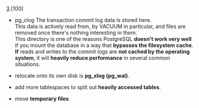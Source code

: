 [3](https://github.com/AV-ghub/PostgreSQL/blob/main/998%20Books/List.md).[100]
* pg_clog 
The transaction commit log data is stored here.   
This data is actively read from, by VACUUM in particular, and files are removed once there's nothing interesting in them.    
This directory is one of the reasons PostgreSQL **doesn't work very well** if you mount the database in a way that **bypasses the filesystem cache**.   
**If** reads and writes to the commit logs are **not cached by the operating system**, it will **heavily reduce performance** in several common situations.

* relocate onto its own disk is **pg_xlog (pg_wal)**.   
* add more tablespaces to split out **heavily accessed tables**.   
* move **temporary files**.
